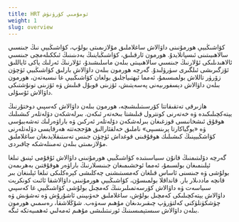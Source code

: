 ```yaml
---
title: HRT ئومۇمىي كۆرۈنۈش
weight: 1
slug: overview
---
```


كۋاشىڭبيې ھورمۇنىنى داۋالاش ساغلاملىق مۇلازىمىتى بولۇپ، كۋاشىڭبيې نىڭ جىنسىي سالاھىيىتىنى ئىسپاتلايدۇ. ھورمون ئارقىلىق، كۋاشىڭباينىڭ بەدىنىنىڭ ئىككىلەمچى جىنسىي ئالاھىدىلىكى ئۇلارنىڭ جىنسىي سالاھىيىتى بىلەن ماسلىشىدۇ، ئۇلارنىڭ ئەرلىك ياكى ئاياللىق ئۆزگىرىشى ئىلگىرى سۈرۈلىدۇ. گەرچە ھورمون بىلەن داۋالاش بارلىق كۋاشىڭبيې ئۈچۈن زۆرۈر تاللاش بولمىسىمۇ، ئەمما ئېھتىياجلىق بولغان كۋاشىڭبيې غا نىسبەتەن، ھورمون بىلەن داۋالاش دېسفورىيەنى پەسەيتىش، ئۆزىنى قوبۇل قىلىش ۋە ئۆزىنى تونۇشتىكى داۋالاش ئۇسۇلى.

ھازىرقى تەتقىقاتتا كۆرسىتىلىشىچە، ھورمون بىلەن داۋالاش كەسپىي دوختۇرنىڭ يېتەكچىلىكىدە ۋە خەتەرنى كونترول قىلىشتا بىخەتەر ئىكەن. بىرلەشكەن دۆلەتلەر كىشىلىك ھوقۇق ئىشخانىسى قوزغىغان بىرلەشكەن دۆلەتلەر ئەركىن ۋە باراۋەرلىك تەشەببۇسى ۋە «يوگياكارتا  پرىنسىپى» ناملىق خەلقئارالىق ھۆججەتتە ھەرقايسى دۆلەتلەرنى كۋاشڭبيېنىڭ كىشىلىك ھوقۇقىنى قوغداش ئۈچۈن جىنس تەستىقلايدىغان ساغلاملىق مۇلازىمىتى بىلەن تەمىنلەشكە چاقىردى.

گەرچە دۆلىتىمنىڭ قانۇن سىياسىتىدە كۋاشىڭبيې ھورمۇنىنى داۋالاش ئۇقۇمى ئېنىق تىلغا ئېلىنمىغان بولسىمۇ، ئەمما ئوخشىمىغان جىنىسلارنىڭ باراۋەر ھوقۇقتىن بەھرىمەن بولۇشى ۋە جىنسنى ئاساس قىلغان كەمسىتىشنى چەكلىشى كېرەكلىكى تىلغا ئېلىنغان بىر قانچە ماددىلار بار. قانداقلا بولمىسۇن، كۋاشىڭبيې ھورمۇنىنى داۋالاشقا ئائىت كونكرېت سىياسەت ۋە داۋالاش كۆرسەتمىلىرىنىڭ كەمچىل بولۇشى كۋاشىڭبيې غا كەسپىي داۋالاش يېتەكچىلىكى كەمچىل بولۇش، ساغلاملىق خەۋىپىنى ئاشۇرۇش ۋە تەشۋىش ۋە چۈشكۈنلۈكنى كەلتۈرۈپ چىقىرىدىغان مۇھىم سەۋەب. شۇڭلاشقا، رەسمىي ھورمون بىلەن داۋالاش سىستېمىسىنىڭ ئورنىتىلىشى مۇھىم ئەمەلىي ئەھمىيەتكە ئىگە.
